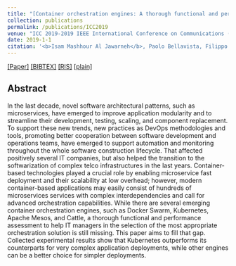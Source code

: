 ```yaml
---
title: "[Container orchestration engines: A thorough functional and performance comparison](https://ieeexplore.ieee.org/abstract/document/8762053)"
collection: publications
permalink: /publications/ICC2019
venue: "ICC 2019-2019 IEEE International Conference on Communications (ICC)"
date: 2019-1-1
citation: '<b>Isam Mashhour Al Jawarneh</b>, Paolo Bellavista, Filippo Bosi, Luca Foschini, Giuseppe Martuscelli, Rebecca Montanari, Amedeo Palopoli'
---
```

[[Paper]](https://ieeexplore.ieee.org/abstract/document/8762053) [[BIBTEX]](http://IsamAljawarneh.github.io/files/bib/IEEE_ICC2019.bib) [[RIS]](http://IsamAljawarneh.github.io/files/ris/IEEE_ICC2019.ris) [[plain]](http://IsamAljawarneh.github.io/files/txt/IEEE_ICC2019.txt) 



## Abstract
In the last decade, novel software architectural patterns, such as microservices, 
have emerged to improve application modularity and to streamline their development, 
testing, scaling, and component replacement. To support these new trends, new practices as DevOps methodologies and tools, 
promoting better cooperation between software development and operations teams, have emerged to support automation and monitoring throughout 
the whole software construction lifecycle. That affected positively several IT companies, but also helped the transition to the softwarization of 
complex telco infrastructures in the last years. Container-based technologies played a crucial role by enabling microservice fast deployment and their 
scalability at low overhead; however, modern container-based applications may easily consist of hundreds of microservices services with complex interdependencies and call 
for advanced orchestration capabilities. While there are several emerging container orchestration engines, such as Docker Swarm, Kubernetes, Apache Mesos, and Cattle, 
a thorough functional and performance assessment to help IT managers in the selection of the most appropriate orchestration solution is still missing. This paper aims to 
fill that gap. Collected experimental results show that Kubernetes outperforms its counterparts for very complex application deployments, while other engines can be a better 
choice for simpler deployments.
